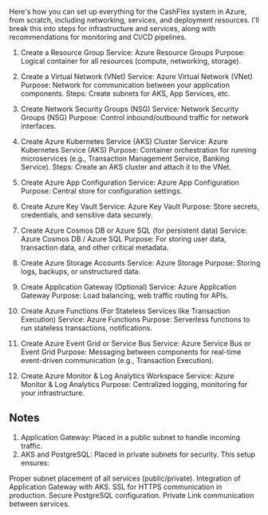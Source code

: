 Here's how you can set up everything for the CashFlex system in Azure, from scratch, including networking, services, and deployment resources. I'll break this into steps for infrastructure and services, along with recommendations for monitoring and CI/CD pipelines.

1. Create a Resource Group
Service: Azure Resource Groups
Purpose: Logical container for all resources (compute, networking, storage).

2. Create a Virtual Network (VNet)
Service: Azure Virtual Network (VNet)
Purpose: Network for communication between your application components.
Steps: Create subnets for AKS, App Services, etc.

3. Create Network Security Groups (NSG)
Service: Network Security Groups (NSG)
Purpose: Control inbound/outbound traffic for network interfaces.

4. Create Azure Kubernetes Service (AKS) Cluster
Service: Azure Kubernetes Service (AKS)
Purpose: Container orchestration for running microservices (e.g., Transaction Management Service, Banking Service).
Steps: Create an AKS cluster and attach it to the VNet.

5. Create Azure App Configuration
Service: Azure App Configuration
Purpose: Central store for configuration settings.

6. Create Azure Key Vault
Service: Azure Key Vault
Purpose: Store secrets, credentials, and sensitive data securely.

7. Create Azure Cosmos DB or Azure SQL (for persistent data)
Service: Azure Cosmos DB / Azure SQL
Purpose: For storing user data, transaction data, and other critical metadata.

8. Create Azure Storage Accounts
Service: Azure Storage
Purpose: Storing logs, backups, or unstructured data.

9. Create Application Gateway (Optional)
Service: Azure Application Gateway
Purpose: Load balancing, web traffic routing for APIs.

10. Create Azure Functions (For Stateless Services like Transaction Execution)
Service: Azure Functions
Purpose: Serverless functions to run stateless transactions, notifications.

11. Create Azure Event Grid or Service Bus
Service: Azure Service Bus or Event Grid
Purpose: Messaging between components for real-time event-driven communication (e.g., Transaction Execution).

12. Create Azure Monitor & Log Analytics Workspace
Service: Azure Monitor & Log Analytics
Purpose: Centralized logging, monitoring for your infrastructure.

## Notes

1. Application Gateway: Placed in a public subnet to handle incoming traffic.
2. AKS and PostgreSQL: Placed in private subnets for security.
This setup ensures:

Proper subnet placement of all services (public/private).
Integration of Application Gateway with AKS.
SSL for HTTPS communication in production.
Secure PostgreSQL configuration.
Private Link communication between services.